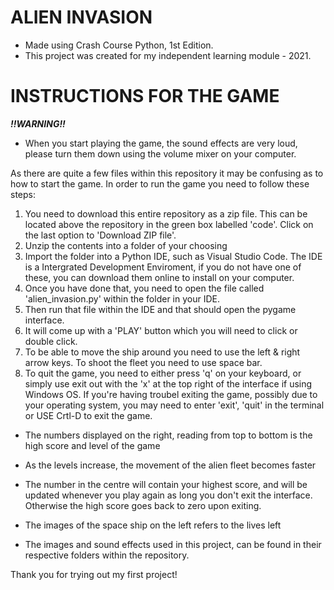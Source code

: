 # ALIEN INVASION
- Made using Crash Course Python, 1st Edition. 
- This project was created for my independent learning module - 2021. 

# INSTRUCTIONS FOR THE GAME

***!!WARNING!!***
- When you start playing the game, the sound effects are very loud, please turn them down using the volume mixer on your computer.

As there are quite a few files within this repository it may be confusing as to how to start the game. 
In order to run the game you need to follow these steps:

1. You need to download this entire repository as a zip file. This can be located above the repository in the green box labelled 'code'. Click on the last option to 'Download ZIP file'. 
2. Unzip the contents into a folder of your choosing
3. Import the folder into a Python IDE, such as Visual Studio Code. The IDE is a Intergrated Development Enviroment, if you do not have one of these, you can download them online to install on your computer. 
4. Once you have done that, you need to open the file called 'alien_invasion.py' within the folder in your IDE. 
5. Then run that file within the IDE and that should open the pygame interface.
6. It will come up with a 'PLAY' button which you will need to click or double click. 
7. To be able to move the ship around you need to use the left & right arrow keys. To shoot the fleet you need to use space bar. 
8. To quit the game, you need to either press 'q' on your keyboard, or simply use exit out with the 'x' at the top right of the interface if using Windows OS.
If you're having troubel exiting the game, possibly due to your operating system, you may need to enter 'exit', 'quit' in the terminal or USE Crtl-D to exit the game.

- The numbers displayed on the right, reading from top to bottom is the high score and level of the game
- As the levels increase, the movement of the alien fleet becomes faster

- The number in the centre will contain your highest score, and will be updated whenever you play again as long you don't exit the interface. Otherwise the high score goes back to zero upon exiting. 
- The images of the space ship on the left refers to the lives left

- The images and sound effects used in this project, can be found in their respective folders within the repository.  

Thank you for trying out my first project! 
